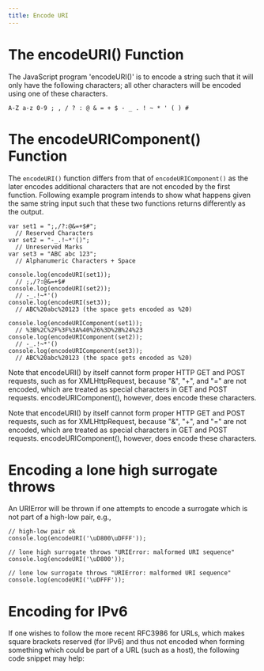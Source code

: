 ```yaml
---
title: Encode URI
---
```


# The encodeURI() Function

The JavaScript program 'encodeURI()' is to encode a string such that it will only 
have the following characters; all other characters will be encoded using
one of these characters.

    A-Z a-z 0-9 ; , / ? : @ & = + $ - _ . ! ~ * ' ( ) #

# The encodeURIComponent() Function

The ``encodeURI()`` function differs from that of ``encodeURIComponent()`` as the later
encodes additional characters that are not encoded by the first function.
Following example program intends to show what happens given the same string input
such that these two functions returns differently as the output.

    var set1 = ";,/?:@&=+$#"; 
      // Reserved Characters
    var set2 = "-_.!~*'()";   
      // Unreserved Marks
    var set3 = "ABC abc 123"; 
      // Alphanumeric Characters + Space

    console.log(encodeURI(set1)); 
      // ;,/?:@&=+$#
    console.log(encodeURI(set2)); 
      // -_.!~*'()
    console.log(encodeURI(set3)); 
      // ABC%20abc%20123 (the space gets encoded as %20)

    console.log(encodeURIComponent(set1)); 
      // %3B%2C%2F%3F%3A%40%26%3D%2B%24%23
    console.log(encodeURIComponent(set2)); 
      // -_.!~*'()
    console.log(encodeURIComponent(set3)); 
      // ABC%20abc%20123 (the space gets encoded as %20)

Note that encodeURI() by itself cannot form proper HTTP GET and POST requests,
such as for XMLHttpRequest, because "&", "+", and "=" are not encoded, which
are treated as special characters in GET and POST requests.
encodeURIComponent(), however, does encode these characters.

Note that encodeURI() by itself cannot form proper HTTP GET and POST requests,
such as for XMLHttpRequest, because "&", "+", and "=" are not encoded, which
are treated as special characters in GET and POST requests.
encodeURIComponent(), however, does encode these characters.

# Encoding a lone high surrogate throws

An URIError will be thrown if one attempts to encode a surrogate which is not
part of a high-low pair, e.g.,

    // high-low pair ok
    console.log(encodeURI('\uD800\uDFFF'));

    // lone high surrogate throws "URIError: malformed URI sequence"
    console.log(encodeURI('\uD800'));

    // lone low surrogate throws "URIError: malformed URI sequence"
    console.log(encodeURI('\uDFFF'));

# Encoding for IPv6

If one wishes to follow the more recent RFC3986 for URLs, which makes square
brackets reserved (for IPv6) and thus not encoded when forming something which
could be part of a URL (such as a host), the following code snippet may help:
